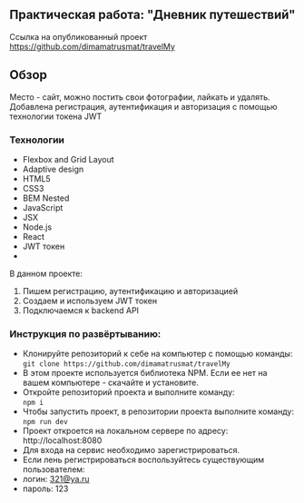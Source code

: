 ## Практическая работа: "Дневник путешествий"

Ссылка на опубликованный проект https://github.com/dimamatrusmat/travelMy
## Обзор
Место - сайт, можно постить свои фотографии, лайкать и удалять. Добавлена регистрация, аутентификация и авторизация 
с помощью технологии токена JWT

### Технологии
* Flexbox and Grid Layout
* Adaptive design
* HTML5
* CSS3
* BEM Nested
* JavaScript
* JSX
* Node.js
* React
* JWT токен
* 

В данном проекте:
1. Пишем регистрацию, аутентификацию и авторизацией
2. Создаем и используем JWT токен
3. Подключаемся к backend API


### Инструкция по развёртыванию:
- Клонируйте репозиторий к себе на компьютер с помощью команды:    
  `git clone https://github.com/dimamatrusmat/travelMy`
- В этом проекте используется библиотека NPM. Если ее нет на вашем компьютере - скачайте и установите.
- Откройте репозиторий проекта и выполните команду:    
  `npm i`
- Чтобы запустить проект, в репозитории проекта выполните команду:    
  `npm run dev`
- Проект откроется на локальном сервере по адресу: http://localhost:8080
- Для входа на сервис необходимо зарегистрироваться.
- Если лень регистрироваться воспользуйтесь существующим пользователем:
-  логин: 321@ya.ru
-  пароль: 123
